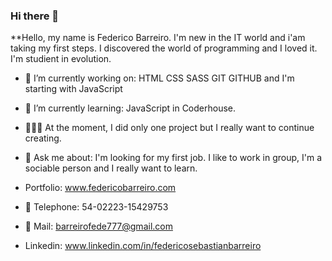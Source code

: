 ### Hi there 👋


**Hello, my name is Federico Barreiro. I'm new in the IT world and i'am taking my first steps.
I discovered the world of programming and I loved it.
I'm studient in evolution. 


- 🔭 I’m currently working on:
HTML
CSS
SASS
GIT 
GITHUB
and I'm starting with JavaScript

- 🌱 I’m currently learning:
JavaScript in Coderhouse.

- 👨🏼‍💻 At the moment, I did only one project but I really want to continue creating.

- 💬 Ask me about:
I'm looking for my first job. I like to work in group, I'm a sociable person and I really want to learn.

- Portfolio: www.federicobarreiro.com
- 📱 Telephone: 54-02223-15429753
- 📧 Mail: barreirofede777@gmail.com
- Linkedin: www.linkedin.com/in/federicosebastianbarreiro



